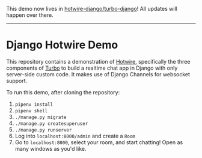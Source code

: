 This demo now lives in [hotwire-django/turbo-django](https://github.com/hotwire-django/turbo-django/tree/main/experiments/chat)! All updates will happen over there.

----
# Django Hotwire Demo

This repository contains a demonstration of [Hotwire](https://hotwire.dev), specifically the three components of
[Turbo](https://turbo.hotwire.dev) to build a realtime chat app in Django with only server-side custom code. It makes use
of Django Channels for websocket support.

To run this demo, after cloning the repository:
1. `pipenv install`
2. `pipenv shell`
3. `./manage.py migrate`
4. `./manage.py createsuperuser`
5. `./manage.py runserver`
6. Log into `localhost:8000/admin` and create a `Room`
7. Go to `localhost:8000`, select your room, and start chatting! Open as many windows as you'd like.
